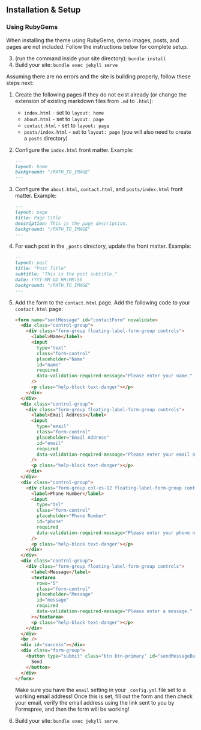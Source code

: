 ## Installation & Setup

### Using RubyGems

When installing the theme using RubyGems, demo images, posts, and pages are not included. Follow the instructions below for complete setup.

3.  (run the command inside your site directory): `bundle install`
4.  Build your site: `bundle exec jekyll serve`

Assuming there are no errors and the site is building properly, follow these steps next:

1. Create the following pages if they do not exist already (or change the extension of existing markdown files from `.md` to `.html`):

   - `index.html` - set to `layout: home`
   - `about.html` - set to `layout: page`
   - `contact.html` - set to `layout: page`
   - `posts/index.html` - set to `layout: page` (you will also need to create a `posts` directory)

2. Configure the `index.html` front matter. Example:

   ```markdown
   ---
   layout: home
   background: "/PATH_TO_IMAGE"
   ---
   ```

3. Configure the `about.html`, `contact.html`, and `posts/index.html` front matter. Example:

   ```markdown
   ---
   layout: page
   title: Page Title
   description: This is the page description.
   background: "/PATH_TO_IMAGE"
   ---
   ```

4. For each post in the `_posts` directory, update the front matter. Example:

   ```markdown
   ---
   layout: post
   title: "Post Title"
   subtitle: "This is the post subtitle."
   date: YYYY-MM-DD HH:MM:SS
   background: "/PATH_TO_IMAGE"
   ---
   ```

5. Add the form to the `contact.html` page. Add the following code to your `contact.html` page:

   ```html
   <form name="sentMessage" id="contactForm" novalidate>
     <div class="control-group">
       <div class="form-group floating-label-form-group controls">
         <label>Name</label>
         <input
           type="text"
           class="form-control"
           placeholder="Name"
           id="name"
           required
           data-validation-required-message="Please enter your name."
         />
         <p class="help-block text-danger"></p>
       </div>
     </div>
     <div class="control-group">
       <div class="form-group floating-label-form-group controls">
         <label>Email Address</label>
         <input
           type="email"
           class="form-control"
           placeholder="Email Address"
           id="email"
           required
           data-validation-required-message="Please enter your email address."
         />
         <p class="help-block text-danger"></p>
       </div>
     </div>
     <div class="control-group">
       <div class="form-group col-xs-12 floating-label-form-group controls">
         <label>Phone Number</label>
         <input
           type="tel"
           class="form-control"
           placeholder="Phone Number"
           id="phone"
           required
           data-validation-required-message="Please enter your phone number."
         />
         <p class="help-block text-danger"></p>
       </div>
     </div>
     <div class="control-group">
       <div class="form-group floating-label-form-group controls">
         <label>Message</label>
         <textarea
           rows="5"
           class="form-control"
           placeholder="Message"
           id="message"
           required
           data-validation-required-message="Please enter a message."
         ></textarea>
         <p class="help-block text-danger"></p>
       </div>
     </div>
     <br />
     <div id="success"></div>
     <div class="form-group">
       <button type="submit" class="btn btn-primary" id="sendMessageButton">
         Send
       </button>
     </div>
   </form>
   ```

   Make sure you have the `email` setting in your `_config.yml` file set to a working email address! Once this is set, fill out the form and then check your email, verify the email address using the link sent to you by Formspree, and then the form will be working!

6. Build your site: `bundle exec jekyll serve`
